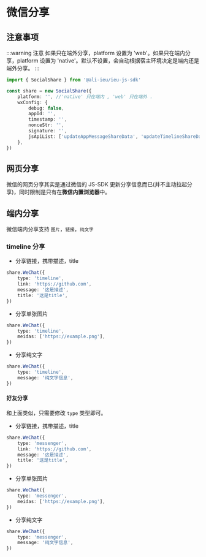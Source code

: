# 微信分享

## 注意事项

:::warning 注意
如果只在端外分享，platform 设置为 'web'。如果只在端内分享，platform 设置为 'native'。默认不设置，会自动根据宿主环境决定是端内还是端外分享。
:::

```ts
import { SocialShare } from '@ali-ieu/ieu-js-sdk'

const share = new SocialShare({
    platform: '', //'native' 只在端内 , 'web' 只在端外 .
    wxConfig: {
        debug: false,
        appId: '',
        timestamp: '',
        nonceStr: '',
        signature: '',
        jsApiList: ['updateAppMessageShareData', 'updateTimelineShareData'], // 自行拓展
    },
})
```

## 网页分享

微信的网页分享其实是通过微信的 JS-SDK 更新分享信息而已(并不主动拉起分享)，同时限制是只有在**微信内置浏览器**中。

## 端内分享

微信端内分享支持 `图片`，`链接`，`纯文字`

### timeline 分享

-   分享链接，携带描述，title

```ts
share.WeChat({
    type: 'timeline',
    link: 'https://github.com',
    message: '这是描述',
    title: '这是title',
})
```

-   分享单张图片

```ts
share.WeChat({
    type: 'timeline',
    meidas: ['https://example.png'],
})
```

-   分享纯文字

```ts
share.WeChat({
    type: 'timeline',
    message: '纯文字信息',
})
```

#### 好友分享

和上面类似，只需要修改 `type` 类型即可。

-   分享链接，携带描述，title

```ts
share.WeChat({
    type: 'messenger',
    link: 'https://github.com',
    message: '这是描述',
    title: '这是title',
})
```

-   分享单张图片

```ts
share.WeChat({
    type: 'messenger',
    meidas: ['https://example.png'],
})
```

-   分享纯文字

```ts
share.WeChat({
    type: 'messenger',
    message: '纯文字信息',
})
```
